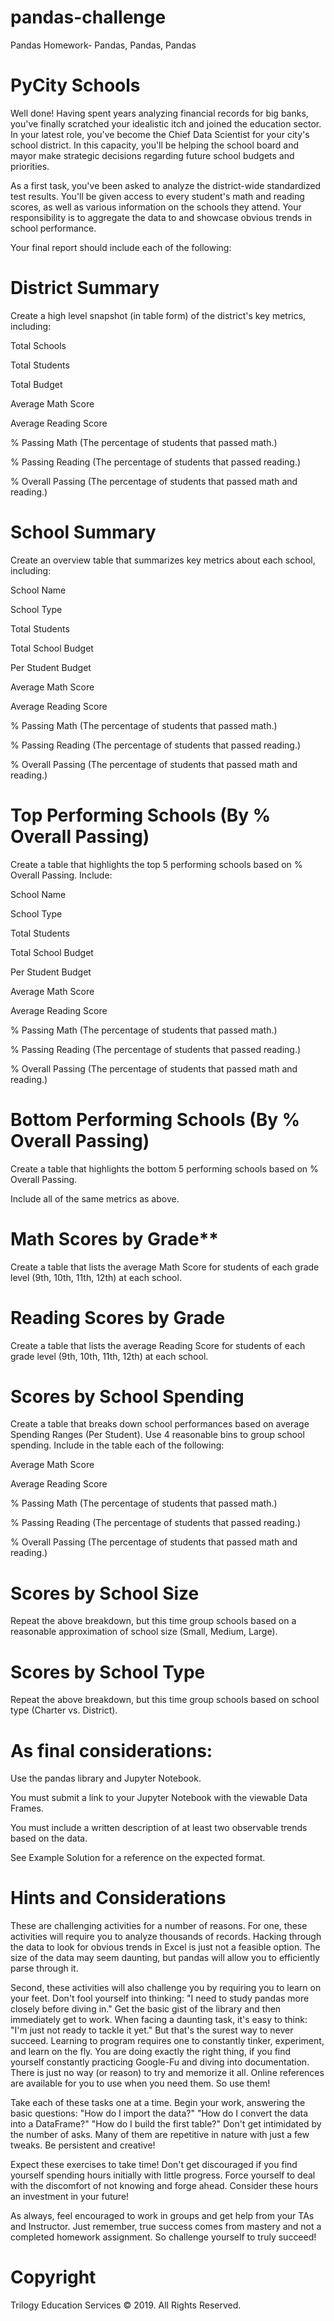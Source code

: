 # pandas-challenge
Pandas Homework- Pandas, Pandas, Pandas


# PyCity Schools
Well done! Having spent years analyzing financial records for big banks, you've finally scratched your idealistic itch and joined the education sector. In your latest role, you've become the Chief Data Scientist for your city's school district. In this capacity, you'll be helping the school board and mayor make strategic decisions regarding future school budgets and priorities.

As a first task, you've been asked to analyze the district-wide standardized test results. You'll be given access to every student's math and reading scores, as well as various information on the schools they attend. Your responsibility is to aggregate the data to and showcase obvious trends in school performance.

Your final report should include each of the following:

# District Summary

Create a high level snapshot (in table form) of the district's key metrics, including:

Total Schools

Total Students

Total Budget

Average Math Score

Average Reading Score


% Passing Math (The percentage of students that passed math.)

% Passing Reading (The percentage of students that passed reading.)

% Overall Passing (The percentage of students that passed math and reading.)

# School Summary

Create an overview table that summarizes key metrics about each school, including:

School Name

School Type

Total Students

Total School Budget

Per Student Budget

Average Math Score

Average Reading Score

% Passing Math (The percentage of students that passed math.)

% Passing Reading (The percentage of students that passed reading.)

% Overall Passing (The percentage of students that passed math and reading.)

# Top Performing Schools (By % Overall Passing)

Create a table that highlights the top 5 performing schools based on % Overall Passing. Include:

School Name

School Type

Total Students

Total School Budget

Per Student Budget

Average Math Score

Average Reading Score

% Passing Math (The percentage of students that passed math.)

% Passing Reading (The percentage of students that passed reading.)

% Overall Passing (The percentage of students that passed math and reading.)

# Bottom Performing Schools (By % Overall Passing)

Create a table that highlights the bottom 5 performing schools based on % Overall Passing.

Include all of the same metrics as above.

# Math Scores by Grade**
Create a table that lists the average Math Score for students of each grade level (9th, 10th, 11th, 12th) at each school.

# Reading Scores by Grade
Create a table that lists the average Reading Score for students of each grade level (9th, 10th, 11th, 12th) at each school.

# Scores by School Spending

Create a table that breaks down school performances based on average Spending Ranges (Per Student). Use 4 reasonable bins to group school spending. Include in the table each of the following:

Average Math Score

Average Reading Score

% Passing Math (The percentage of students that passed math.)

% Passing Reading (The percentage of students that passed reading.)

% Overall Passing (The percentage of students that passed math and reading.)

# Scores by School Size

Repeat the above breakdown, but this time group schools based on a reasonable approximation of school size (Small, Medium, Large).

# Scores by School Type

Repeat the above breakdown, but this time group schools based on school type (Charter vs. District).

# As final considerations:

 Use the pandas library and Jupyter Notebook.
 
 You must submit a link to your Jupyter Notebook with the viewable Data Frames.
    
 You must include a written description of at least two observable trends based on the data.
   
 See Example Solution for a reference on the expected format.

# Hints and Considerations
    
These are challenging activities for a number of reasons. For one, these activities will require you to analyze thousands of records. Hacking through the data to look for obvious trends in Excel is just not a feasible option. The size of the data may seem daunting, but pandas will allow you to efficiently parse through it.

Second, these activities will also challenge you by requiring you to learn on your feet. Don't fool yourself into thinking: "I need to study pandas more closely before diving in." Get the basic gist of the library and then immediately get to work. When facing a daunting task, it's easy to think: "I'm just not ready to tackle it yet." But that's the surest way to never succeed. Learning to program requires one to constantly tinker, experiment, and learn on the fly. You are doing exactly the right thing, if you find yourself constantly practicing Google-Fu and diving into documentation. There is just no way (or reason) to try and memorize it all. Online references are available for you to use when you need them. So use them!

Take each of these tasks one at a time. Begin your work, answering the basic questions: "How do I import the data?" "How do I convert the data into a DataFrame?" "How do I build the first table?" Don't get intimidated by the number of asks. Many of them are repetitive in nature with just a few tweaks. Be persistent and creative!

Expect these exercises to take time! Don't get discouraged if you find yourself spending hours initially with little progress. Force yourself to deal with the discomfort of not knowing and forge ahead. Consider these hours an investment in your future!

As always, feel encouraged to work in groups and get help from your TAs and Instructor. Just remember, true success comes from mastery and not a completed homework assignment. So challenge yourself to truly succeed!

# Copyright

Trilogy Education Services © 2019. All Rights Reserved.
